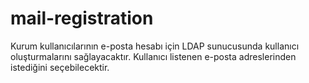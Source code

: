 # mail-registration
Kurum kullanıcılarının e-posta hesabı için LDAP sunucusunda kullanıcı oluşturmalarını sağlayacaktır.
Kullanıcı listenen e-posta adreslerinden istediğini seçebilecektir.
